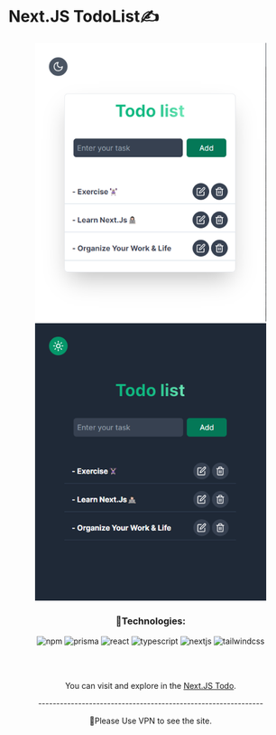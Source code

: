 
# Next.JS TodoList✍

<div  width="100%" display="flex" align="center" justify-content="center" gap="2rem">
  <img src="public/img1.png" width="410"/>
  <img src="public/img2.png" width="410"/>
</div>

### <p align="center">🔧Technologies:</p>
<div align="center" >
  
![npm](https://img.shields.io/badge/npm-eb5e28?style=for-the-badge&logo=npm&logoColor=white)
![prisma](https://img.shields.io/badge/prisma-eb5e28?style=for-the-badge&logo=prisma&logoColor=white)
![react](https://img.shields.io/badge/react-eb5e28?style=for-the-badge&logo=react&logoColor=white)
![typescript](https://img.shields.io/badge/tepescript-05A081?style=for-the-badge&logo=typescript&logoColor=white)
![nextjs](https://img.shields.io/badge/next%20js-05A081?style=for-the-badge&logo=next.js&logoColor=white)
![tailwindcss](https://img.shields.io/badge/tailwindcss-05A081?style=for-the-badge&logo=tailwindcss&logoColor=white)
  
</div>
<br/>
<br/>
<p align="center">You can visit and explore in the <a href="https://nextjs-todo-beige.vercel.app/" target="_blank">Next.JS Todo</a>.</p>
<p align="center">--------------------------------------------------------------</p>
  
<p align="center">📌Please Use VPN to see the site.</p>

